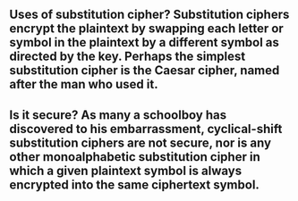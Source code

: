 ## Uses of substitution cipher? Substitution ciphers encrypt the plaintext by swapping each letter or symbol in the plaintext by a different symbol as directed by the key. Perhaps the simplest substitution cipher is the Caesar cipher, named after the man who used it.
## Is it secure? As many a schoolboy has discovered to his embarrassment, cyclical-shift substitution ciphers are not secure, nor is any other monoalphabetic substitution cipher in which a given plaintext symbol is always encrypted into the same ciphertext symbol.
